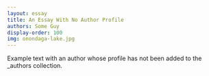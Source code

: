 ```yaml
---
layout: essay
title: An Essay With No Author Profile
authors: Some Guy
display-order: 100
img: onondaga-lake.jpg
---
```

Example text with an author whose profile has not been added to the _authors collection.